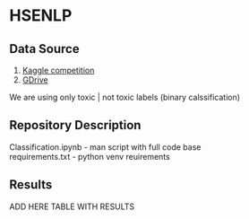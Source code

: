 # HSENLP

## Data Source
1) [Kaggle competition](https://www.kaggle.com/c/jigsaw-multilingual-toxic-comment-classification)
2) [GDrive](https://drive.google.com/file/d/1cjIH-BVLLAi_0qfx2E7DtJjl6G4opQla/view?usp=sharing)

We are using only toxic | not toxic labels (binary calssification)

## Repository Description
Classification.ipynb - man script with full code base <br>
requirements.txt - python venv reuirements

## Results
ADD HERE TABLE WITH RESULTS
